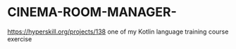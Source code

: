 # CINEMA-ROOM-MANAGER-
https://hyperskill.org/projects/138 one of my Kotlin language training course exercise 
